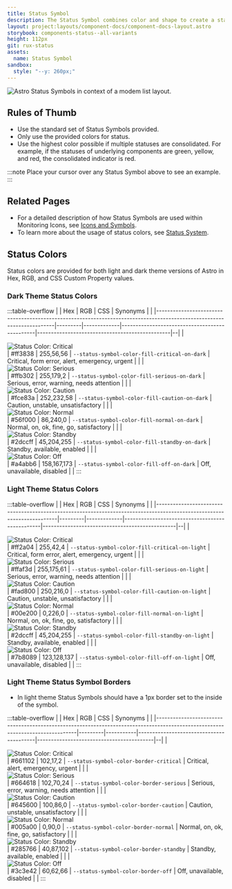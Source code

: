 ```yaml
---
title: Status Symbol
description: The Status Symbol combines color and shape to create a standard and consistent way to indicate the status of a device or feature. When shown in Light theme, the Status Symbols include an additional inner border.
layout: project:layouts/component-docs/component-docs-layout.astro
storybook: components-status--all-variants
height: 112px
git: rux-status
assets:
  name: Status Symbol
sandbox:
  style: "--y: 260px;"
---
```


![Astro Status Symbols in context of a modem list layout.](/img/components/status-symbol/icons-symbols-modems.webp "Astro Status Symbols in context of a modem list layout.")

## Rules of Thumb

- Use the standard set of Status Symbols provided.
- Only use the provided colors for status.
- Use the highest color possible if multiple statuses are consolidated. For example, if the statuses of underlying components are green, yellow, and red, the consolidated indicator is red.

:::note
Place your cursor over any Status Symbol above to see an example.
:::

## Related Pages

- For a detailed description of how Status Symbols are used within Monitoring Icons, see [Icons and Symbols](/components/icons-and-symbols).
- To learn more about the usage of status colors, see [Status System](/patterns/status-system).

## Status Colors

Status colors are provided for both light and dark theme versions of Astro in Hex, RGB, and CSS Custom Property values.

### Dark Theme Status Colors

:::table-overflow
|                                                                                                                       | Hex     | RGB         | CSS                                           | Synonyms                                       |  |
|-----------------------------------------------------------------------------------------------------------------------|---------|-------------|-----------------------------------------------|------------------------------------------------|--|
| <div class="status-color">![Status Color: Critical ](/img/components/status-symbol/swatches/critical__dark.svg)</div> | #ff3838 | 255,56,56   | `--status-symbol-color-fill-critical-on-dark` | Critical, form error, alert, emergency, urgent |  |
| <div class="status-color">![Status Color: Serious ](/img/components/status-symbol/swatches/serious__dark.svg)</div>   | #ffb302 | 255,179,2   | `--status-symbol-color-fill-serious-on-dark`  | Serious, error, warning, needs attention       |  |
| <div class="status-color">![Status Color: Caution ](/img/components/status-symbol/swatches/caution__dark.svg)</div>   | #fce83a | 252,232,58  | `--status-symbol-color-fill-caution-on-dark`  | Caution, unstable, unsatisfactory              |  |
| <div class="status-color">![Status Color: Normal ](/img/components/status-symbol/swatches/normal__dark.svg)</div>     | #56f000 | 86,240,0    | `--status-symbol-color-fill-normal-on-dark`   | Normal, on, ok, fine, go, satisfactory         |  |
| <div class="status-color">![Status Color: Standby ](/img/components/status-symbol/swatches/standby__dark.svg)</div>   | #2dccff | 45,204,255  | `--status-symbol-color-fill-standby-on-dark`  | Standby, available, enabled                    |  |
| <div class="status-color">![Status Color: Off ](/img/components/status-symbol/swatches/off__dark.svg)</div>           | #a4abb6 | 158,167,173 | `--status-symbol-color-fill-off-on-dark`      | Off, unavailable, disabled                     |  |
:::

### Light Theme Status Colors

:::table-overflow
|                                                                                                                        | Hex     | RGB         | CSS                                            | Synonyms                                       |  |
|------------------------------------------------------------------------------------------------------------------------|---------|-------------|------------------------------------------------|------------------------------------------------|--|
| <div class="status-color">![Status Color: Critical ](/img/components/status-symbol/swatches/critical__light.svg)</div> | #ff2a04 | 255,42,4    | `--status-symbol-color-fill-critical-on-light` | Critical, form error, alert, emergency, urgent |  |
| <div class="status-color">![Status Color: Serious ](/img/components/status-symbol/swatches/serious__light.svg)</div>   | #ffaf3d | 255,175,61  | `--status-symbol-color-fill-serious-on-light`  | Serious, error, warning, needs attention       |  |
| <div class="status-color">![Status Color: Caution ](/img/components/status-symbol/swatches/caution__light.svg)</div>   | #fad800 | 250,216,0   | `--status-symbol-color-fill-caution-on-light`  | Caution, unstable, unsatisfactory              |  |
| <div class="status-color">![Status Color: Normal ](/img/components/status-symbol/swatches/normal__light.svg)</div>     | #00e200 | 0,226,0     | `--status-symbol-color-fill-normal-on-light`   | Normal, on, ok, fine, go, satisfactory         |  |
| <div class="status-color">![Status Color: Standby ](/img/components/status-symbol/swatches/standby__light.svg)</div>   | #2dccff | 45,204,255  | `--status-symbol-color-fill-standby-on-light`  | Standby, available, enabled                    |  |
| <div class="status-color">![Status Color: Off ](/img/components/status-symbol/swatches/off__light.svg)</div>           | #7b8089 | 123,128,137 | `--status-symbol-color-fill-off-on-light`      | Off, unavailable, disabled                     |  |
:::

### Light Theme Status Symbol Borders

- In light theme Status Symbols should have a 1px border set to the inside of the symbol.

:::table-overflow
|                                                                                                                               | Hex     | RGB       | CSS                                     | Synonyms                                 |  |
|-------------------------------------------------------------------------------------------------------------------------------|---------|-----------|-----------------------------------------|------------------------------------------|--|
| <div class="status-color">![Status Color: Critical ](/img/components/status-symbol/swatches/critical-border__light.svg)</div> | #661102 | 102,17,2  | `--status-symbol-color-border-critical` | Critical, alert, emergency, urgent       |  |
| <div class="status-color">![Status Color: Serious ](/img/components/status-symbol/swatches/serious-border__light.svg)</div>   | #664618 | 102,70,24 | `--status-symbol-color-border-serious`  | Serious, error, warning, needs attention |  |
| <div class="status-color">![Status Color: Caution ](/img/components/status-symbol/swatches/caution-border__light.svg)</div>   | #645600 | 100,86,0  | `--status-symbol-color-border-caution`  | Caution, unstable, unsatisfactory        |  |
| <div class="status-color">![Status Color: Normal ](/img/components/status-symbol/swatches/normal-border__light.svg)</div>     | #005a00 | 0,90,0    | `--status-symbol-color-border-normal`   | Normal, on, ok, fine, go, satisfactory   |  |
| <div class="status-color">![Status Color: Standby ](/img/components/status-symbol/swatches/standby-border__light.svg)</div>   | #285766 | 40,87,102 | `--status-symbol-color-border-standby`  | Standby, available, enabled              |  |
| <div class="status-color">![Status Color: Off ](/img/components/status-symbol/swatches/off-border__light.svg)</div>           | #3c3e42 | 60,62,66  | `--status-symbol-color-border-off`      | Off, unavailable, disabled               |  |
:::
